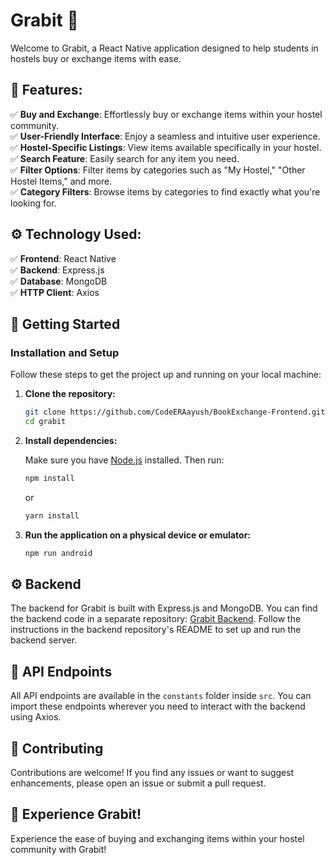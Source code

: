# Grabit 🛒

Welcome to Grabit, a React Native application designed to help students in hostels buy or exchange items with ease.

## 🍕 Features:

✅ **Buy and Exchange**: Effortlessly buy or exchange items within your hostel community.<br/>
✅ **User-Friendly Interface**: Enjoy a seamless and intuitive user experience.<br/>
✅ **Hostel-Specific Listings**: View items available specifically in your hostel.<br/>
✅ **Search Feature**: Easily search for any item you need.<br/>
✅ **Filter Options**: Filter items by categories such as "My Hostel," "Other Hostel Items," and more.<br/>
✅ **Category Filters**: Browse items by categories to find exactly what you're looking for.<br/>

## ⚙ Technology Used:

✅ **Frontend**: React Native<br/>
✅ **Backend**: Express.js<br/>
✅ **Database**: MongoDB<br/>
✅ **HTTP Client**: Axios<br/>

## 🚀 Getting Started

### Installation and Setup

Follow these steps to get the project up and running on your local machine:

1. **Clone the repository:**

    ```bash
    git clone https://github.com/CodeERAayush/BookExchange-Frontend.git
    cd grabit
    ```

2. **Install dependencies:**

    Make sure you have [Node.js](https://nodejs.org/) installed. Then run:

    ```bash
    npm install
    ```

    or

    ```bash
    yarn install
    ```

3. **Run the application on a physical device or emulator:**

    ```bash
    npm run android
    ```

## ⚙ Backend

The backend for Grabit is built with Express.js and MongoDB. You can find the backend code in a separate repository: [Grabit Backend](https://github.com/CodeERAayush/BookExchange-Backend.git). Follow the instructions in the backend repository's README to set up and run the backend server.

## 🔗 API Endpoints

All API endpoints are available in the `constants` folder inside `src`. You can import these endpoints wherever you need to interact with the backend using Axios.

## 🌟 Contributing

Contributions are welcome! If you find any issues or want to suggest enhancements, please open an issue or submit a pull request.

## 🎉 Experience Grabit!

Experience the ease of buying and exchanging items within your hostel community with Grabit!
